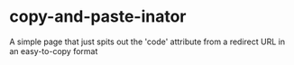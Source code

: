 # copy-and-paste-inator
A simple page that just spits out the 'code' attribute from a redirect URL in an easy-to-copy format
